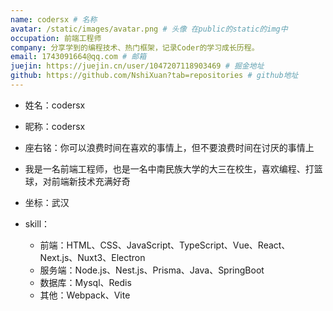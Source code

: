 ```yaml
---
name: codersx # 名称
avatar: /static/images/avatar.png # 头像 在public的static的img中
occupation: 前端工程师
company: 分享学到的编程技术、热门框架，记录Coder的学习成长历程。
email: 1743091664@qq.com # 邮箱
juejin: https://juejin.cn/user/1047207118903469 # 掘金地址
github: https://github.com/NshiXuan?tab=repositories # github地址
---
```


- 姓名：codersx

- 昵称：codersx
- 座右铭：你可以浪费时间在喜欢的事情上，但不要浪费时间在讨厌的事情上
- 我是一名前端工程师，也是一名中南民族大学的大三在校生，喜欢编程、打篮球，对前端新技术充满好奇
- 坐标：武汉
- skill：
  - 前端：HTML、CSS、JavaScript、TypeScript、Vue、React、Next.js、Nuxt3、Electron
  - 服务端：Node.js、Nest.js、Prisma、Java、SpringBoot
  - 数据库：Mysql、Redis
  - 其他：Webpack、Vite
